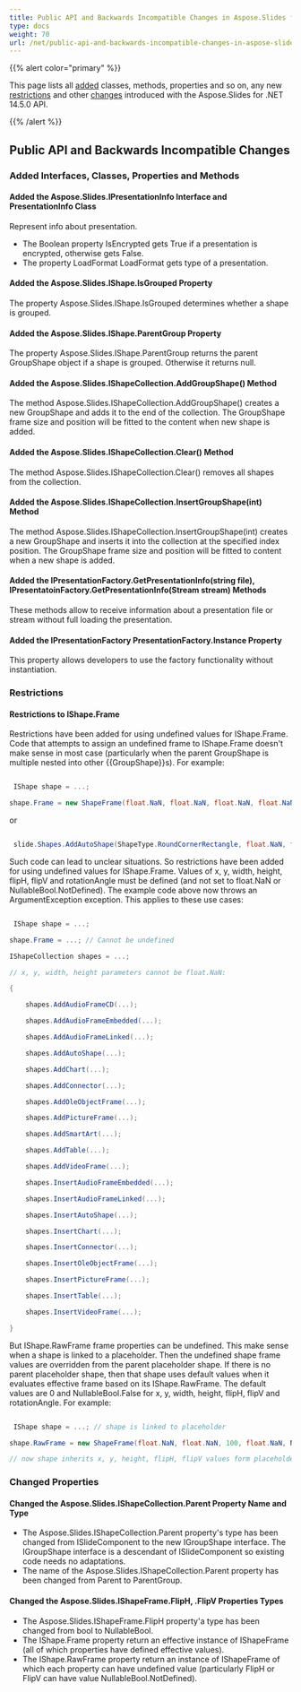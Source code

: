 ```yaml
---
title: Public API and Backwards Incompatible Changes in Aspose.Slides for .NET 14.5.0
type: docs
weight: 70
url: /net/public-api-and-backwards-incompatible-changes-in-aspose-slides-for-net-14-5-0/
---
```


{{% alert color="primary" %}} 

This page lists all [added](/slides/net/public-api-and-backwards-incompatible-changes-in-aspose-slides-for-net-14-5-0/) classes, methods, properties and so on, any new [restrictions](/slides/net/public-api-and-backwards-incompatible-changes-in-aspose-slides-for-net-14-5-0/) and other [changes](/slides/net/public-api-and-backwards-incompatible-changes-in-aspose-slides-for-net-14-5-0/) introduced with the Aspose.Slides for .NET 14.5.0 API.

{{% /alert %}} 
## **Public API and Backwards Incompatible Changes**
### **Added Interfaces, Classes, Properties and Methods**
#### **Added the Aspose.Slides.IPresentationInfo Interface and PresentationInfo Class**
Represent info about presentation.

- The Boolean property IsEncrypted gets True if a presentation is encrypted, otherwise gets False.
- The property LoadFormat LoadFormat gets type of a presentation.
#### **Added the Aspose.Slides.IShape.IsGrouped Property**
The property Aspose.Slides.IShape.IsGrouped determines whether a shape is grouped.
#### **Added the Aspose.Slides.IShape.ParentGroup Property**
The property Aspose.Slides.IShape.ParentGroup returns the parent GroupShape object if a shape is grouped. Otherwise it returns null.
#### **Added the Aspose.Slides.IShapeCollection.AddGroupShape() Method**
The method Aspose.Slides.IShapeCollection.AddGroupShape() creates a new GroupShape and adds it to the end of the collection.
The GroupShape frame size and position will be fitted to the content when new shape is added.
#### **Added the Aspose.Slides.IShapeCollection.Clear() Method**
The method Aspose.Slides.IShapeCollection.Clear() removes all shapes from the collection.
#### **Added the Aspose.Slides.IShapeCollection.InsertGroupShape(int) Method**
The method Aspose.Slides.IShapeCollection.InsertGroupShape(int) creates a new GroupShape and inserts it into the collection at the specified index position.
The GroupShape frame size and position will be fitted to content when a new shape is added.
#### **Added the IPresentationFactory.GetPresentationInfo(string file), IPresentatoinFactory.GetPresentationInfo(Stream stream) Methods**
These methods allow to receive information about a presentation file or stream without full loading the presentation.
#### **Added the IPresentationFactory PresentationFactory.Instance Property**
This property allows developers to use the factory functionality without instantiation.
### **Restrictions**
#### **Restrictions to IShape.Frame**
Restrictions have been added for using undefined values for IShape.Frame. Code that attempts to assign an undefined frame to IShape.Frame doesn't make sense in most case (particularly when the parent GroupShape is multiple nested into other {{GroupShape}}s). For example:

``` csharp

 IShape shape = ...;

shape.Frame = new ShapeFrame(float.NaN, float.NaN, float.NaN, float.NaN, NullableBool.NotDefined, NullableBool.NotDefined, float.NaN);


``` 

or

``` csharp

 slide.Shapes.AddAutoShape(ShapeType.RoundCornerRectangle, float.NaN, float.NaN, float.NaN, float.NaN);

``` 

Such code can lead to unclear situations. So restrictions have been added for using undefined values for IShape.Frame. Values of x, y, width, height, flipH, flipV and rotationAngle must be defined (and not set to float.NaN or NullableBool.NotDefined). The example code above now throws an ArgumentException exception.
This applies to these use cases:

``` csharp

 IShape shape = ...;

shape.Frame = ...; // Cannot be undefined

IShapeCollection shapes = ...;

// x, y, width, height parameters cannot be float.NaN:

{

    shapes.AddAudioFrameCD(...);

    shapes.AddAudioFrameEmbedded(...);

    shapes.AddAudioFrameLinked(...);

    shapes.AddAutoShape(...);

    shapes.AddChart(...);

    shapes.AddConnector(...);

    shapes.AddOleObjectFrame(...);

    shapes.AddPictureFrame(...);

    shapes.AddSmartArt(...);

    shapes.AddTable(...);

    shapes.AddVideoFrame(...);

    shapes.InsertAudioFrameEmbedded(...);

    shapes.InsertAudioFrameLinked(...);

    shapes.InsertAutoShape(...);

    shapes.InsertChart(...);

    shapes.InsertConnector(...);

    shapes.InsertOleObjectFrame(...);

    shapes.InsertPictureFrame(...);

    shapes.InsertTable(...);

    shapes.InsertVideoFrame(...);

}


``` 

But IShape.RawFrame frame properties can be undefined. This make sense when a shape is linked to a placeholder. Then the undefined shape frame values are overridden from the parent placeholder shape. If there is no parent placeholder shape, then that shape uses default values when it evaluates effective frame based on its IShape.RawFrame. The default values are 0 and NullableBool.False for x, y, width, height, flipH, flipV and rotationAngle. For example:

``` csharp

 IShape shape = ...; // shape is linked to placeholder

shape.RawFrame = new ShapeFrame(float.NaN, float.NaN, 100, float.NaN, NullableBool.NotDefined, NullableBool.NotDefined, 0);

// now shape inherits x, y, height, flipH, flipV values form placeholder and overrides width=100 and rotationAngle=0.

``` 
### **Changed Properties**
#### **Changed the Aspose.Slides.IShapeCollection.Parent Property Name and Type**
- The Aspose.Slides.IShapeCollection.Parent property's type has been changed from ISlideComponent to the new IGroupShape interface. The IGroupShape interface is a descendant of ISlideComponent so existing code needs no adaptations.
- The name of the Aspose.Slides.IShapeCollection.Parent property has been changed from Parent to ParentGroup.
#### **Changed the Aspose.Slides.IShapeFrame.FlipH, .FlipV Properties Types**
- The Aspose.Slides.IShapeFrame.FlipH property'a type has been changed from bool to NullableBool.
- The IShape.Frame property return an effective instance of IShapeFrame (all of which properties have defined effective values).
- The IShape.RawFrame property return an instance of IShapeFrame of which each property can have undefined value (particularly FlipH or FlipV can have value NullableBool.NotDefined).
